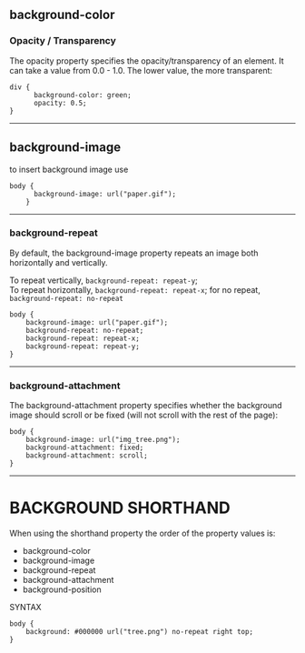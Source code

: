 ## background-color

### Opacity / Transparency
The opacity property specifies the opacity/transparency of an element. It can take a value from 0.0 - 1.0. The lower value, the more transparent:

    div {
          background-color: green;
          opacity: 0.5;
    }
---

## background-image

to insert background image use 

    body {
          background-image: url("paper.gif");
        }

---

### background-repeat

By default, the background-image property repeats an image both horizontally and vertically.

To repeat vertically, `background-repeat: repeat-y`;  
To repeat  horizontally, `background-repeat: repeat-x`;
for no repeat, `background-repeat: no-repeat`

    body {
        background-image: url("paper.gif");
        background-repeat: no-repeat;
        background-repeat: repeat-x;
        background-repeat: repeat-y;
    }

---
### background-attachment
The background-attachment property specifies whether the background image should scroll or be fixed (will not scroll with the rest of the page):

    body {
        background-image: url("img_tree.png");
        background-attachment: fixed;
        background-attachment: scroll;
    }
---


# BACKGROUND SHORTHAND

When using the shorthand property the order of the property values is:

- background-color
- background-image
- background-repeat
- background-attachment
- background-position

SYNTAX

    body {
        background: #000000 url("tree.png") no-repeat right top;
    }